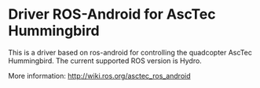 Driver ROS-Android for AscTec Hummingbird
==================

This is a driver based on ros-android for controlling the quadcopter AscTec Hummingbird.
The current supported ROS version is Hydro. 


More information:
http://wiki.ros.org/asctec_ros_android
